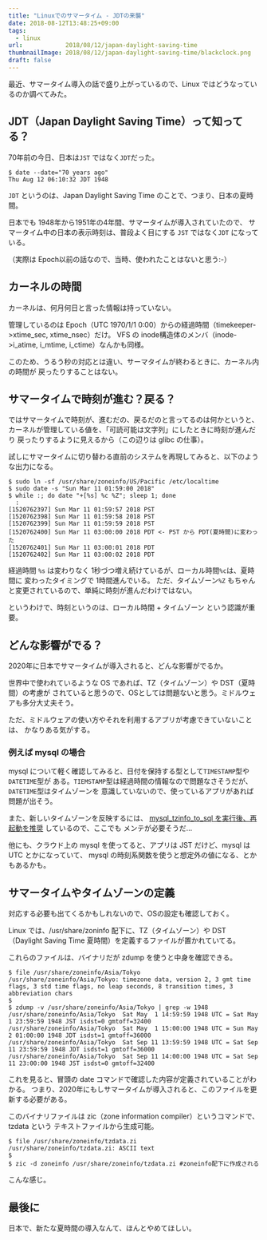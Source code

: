 ```yaml
---
title: "Linuxでのサマータイム - JDTの来襲"
date: 2018-08-12T13:48:25+09:00
tags:
  - linux
url:            2018/08/12/japan-daylight-saving-time
thumbnailImage: 2018/08/12/japan-daylight-saving-time/blackclock.png
draft: false
---
```


最近、サマータイム導入の話で盛り上がっているので、Linux ではどうなっているのか調べてみた。

<!--more-->

JDT（Japan Daylight Saving Time）って知ってる？
-----------------------------------------------------------------------------------

70年前の今日、日本は`JST` ではなく`JDT`だった。

```
$ date --date="70 years ago"
Thu Aug 12 06:10:32 JDT 1948
```

`JDT` というのは、Japan Daylight Saving Time のことで、つまり、日本の夏時間。

日本でも 1948年から1951年の4年間、サマータイムが導入されていたので、
サマータイム中の日本の表示時刻は、普段よく目にする `JST` ではなく`JDT` になっている。

（実際は Epoch以前の話なので、当時、使われたことはないと思う:-）


カーネルの時間
-----------------------------------------------------------------------------------

カーネルは、何月何日と言った情報は持っていない。

管理しているのは Epoch（UTC 1970/1/1 0:00）からの経過時間（timekeeper->xtime_sec,
xtime_nsec）だけ。
VFS の inode構造体のメンバ（inode->i_atime, i_mtime, i_ctime）なんかも同様。

このため、うるう秒の対応とは違い、サーマタイムが終わるときに、カーネル内の時間が
戻ったりすることはない。


サマータイムで時刻が進む？戻る？
-----------------------------------------------------------------------------------

ではサマータイムで時刻が、進むだの、戻るだのと言ってるのは何かというと、
カーネルが管理している値を、「可読可能は文字列」にしたときに時刻が進んだり
戻ったりするように見えるから（この辺りは glibc の仕事）。

試しにサマータイムに切り替わる直前のシステムを再現してみると、以下のような出力になる。

```
$ sudo ln -sf /usr/share/zoneinfo/US/Pacific /etc/localtime
$ sudo date -s "Sun Mar 11 01:59:00 2018"
$ while :; do date "+[%s] %c %Z"; sleep 1; done
  :
[1520762397] Sun Mar 11 01:59:57 2018 PST
[1520762398] Sun Mar 11 01:59:58 2018 PST
[1520762399] Sun Mar 11 01:59:59 2018 PST
[1520762400] Sun Mar 11 03:00:00 2018 PDT <- PST から PDT(夏時間)に変わった
[1520762401] Sun Mar 11 03:00:01 2018 PDT
[1520762402] Sun Mar 11 03:00:02 2018 PDT
```

経過時間 `%s` は変わりなく 1秒づつ増え続けているが、ローカル時間`%c`は、夏時間に
変わったタイミングで 1時間進んでいる。
ただ、タイムゾーン`%Z` もちゃんと変更されているので、単純に時刻が進んだわけではない。

というわけで、時刻というのは、ローカル時間 + タイムゾーン という認識が重要。


どんな影響がでる？
-----------------------------------------------------------------------------------
2020年に日本でサマータイムが導入されると、どんな影響がでるか。

世界中で使われているような OS であれば、TZ（タイムゾーン）や DST（夏時間）の考慮が
されていると思うので、OSとしては問題ないと思う。ミドルウェアも多分大丈夫そう。

ただ、ミドルウェアの使い方やそれを利用するアプリが考慮できていないことは、
かなりある気がする。

### 例えば mysql の場合

mysql について軽く確認してみると、日付を保持する型として`TIMESTAMP`型や`DATETIME`型が
ある。`TIEMSTAMP`型は経過時間の情報なので問題なさそうだが、`DATETIME`型はタイムゾーンを
意識していないので、使っているアプリがあれば問題が出そう。

また、新しいタイムゾーンを反映するには、
[mysql_tzinfo_to_sql  を実行後、再起動を推奨][mysql_tzinfo_to_sql] しているので、ここでも
メンテが必要そうだ...

他にも、クラウド上の mysql を使ってると、アプリは JST だけど、mysql は UTC とかになっていて、
mysql の時刻系関数を使うと想定外の値になる、とかもあるかも。


サマータイムやタイムゾーンの定義
-----------------------------------------------------------------------------------
対応する必要も出てくるかもしれないので、OSの設定も確認しておく。

Linux では、/usr/share/zoninfo 配下に、TZ（タイムゾーン）や DST（Daylight Saving Time
夏時間）を定義するファイルが置かれていてる。

これらのファイルは、バイナリだが zdump を使うと中身を確認できる。

```
$ file /usr/share/zoneinfo/Asia/Tokyo
/usr/share/zoneinfo/Asia/Tokyo: timezone data, version 2, 3 gmt time flags, 3 std time flags, no leap seconds, 8 transition times, 3 abbreviation chars
$
$ zdump -v /usr/share/zoneinfo/Asia/Tokyo | grep -w 1948
/usr/share/zoneinfo/Asia/Tokyo  Sat May  1 14:59:59 1948 UTC = Sat May  1 23:59:59 1948 JST isdst=0 gmtoff=32400
/usr/share/zoneinfo/Asia/Tokyo  Sat May  1 15:00:00 1948 UTC = Sun May  2 01:00:00 1948 JDT isdst=1 gmtoff=36000
/usr/share/zoneinfo/Asia/Tokyo  Sat Sep 11 13:59:59 1948 UTC = Sat Sep 11 23:59:59 1948 JDT isdst=1 gmtoff=36000
/usr/share/zoneinfo/Asia/Tokyo  Sat Sep 11 14:00:00 1948 UTC = Sat Sep 11 23:00:00 1948 JST isdst=0 gmtoff=32400
```
これを見ると、冒頭の date コマンドで確認した内容が定義されていることがわかる。
つまり、2020年にもしサマータイムが導入されると、このファイルを更新する必要がある。

このバイナリファイルは zic（zone information compiler）というコマンドで、tzdata という
テキストファイルから生成可能。

```
$ file /usr/share/zoneinfo/tzdata.zi
/usr/share/zoneinfo/tzdata.zi: ASCII text
$
$ zic -d zoneinfo /usr/share/zoneinfo/tzdata.zi #zoneinfo配下に作成される
```
こんな感じ。


最後に
-----------------------------------------------------------------------------------
日本で、新たな夏時間の導入なんて、ほんとやめてほしい。


<!--links-->
[mysql_tzinfo_to_sql]: https://dev.mysql.com/doc/refman/5.6/ja/time-zone-support.html
[zic]: https://linuxjf.osdn.jp/JFdocs/TimePrecision-HOWTO/tz.html
